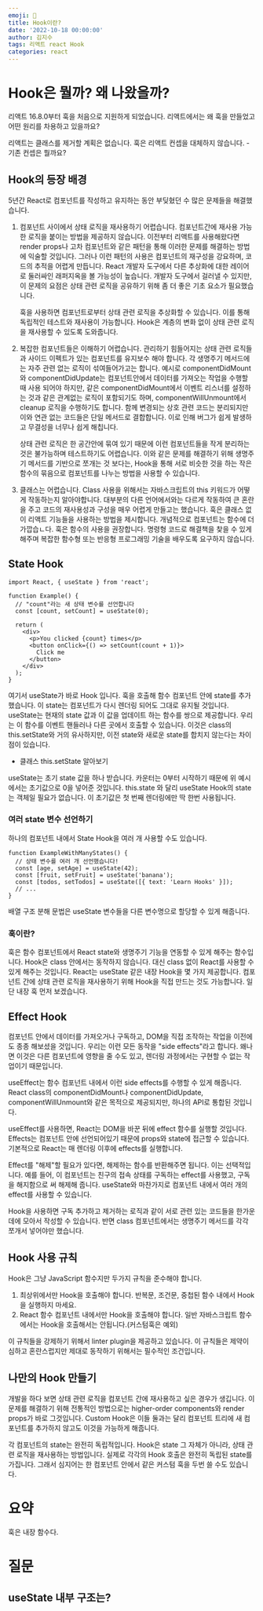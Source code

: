```yaml
---
emoji: 🚀
title: Hook이란?
date: '2022-10-18 00:00:00'
author: 김지수
tags: 리액트 react Hook
categories: react
---
```


# Hook은 뭘까? 왜 나왔을까?
리액트 16.8.0부터 훅을 처음으로 지원하게 되었습니다. 리액트에서는 왜 훅을 만들었고 어떤 원리를 차용하고 있을까요?

리액트는 클래스를 제거할 계획은 없습니다.
훅은 리액트 컨셉을 대체하지 않습니다. - 기존 컨셉은 뭘까요?

## Hook의 등장 배경
5년간 React로 컴포넌트를 작성하고 유지하는 동안 부딪혔던 수 많은 문제들을 해결했습니다. 

1. 컴포넌트 사이에서 상태 로직을 재사용하기 어렵습니다.
    컴포넌트간에 재사용 가능한 로직을 붙이는 방법을 제공하지 않습니다. 이전부터 리액트를 사용해왔다면 render props나 고차 컴포넌트와 같은 패턴을 통해 이러한 문제를 해결하는 방법에 익술할 것입니다. 그러나 이런 패턴의 사용은 컴포넌트의 재구성을 강요하며, 코드의 추적을 어렵게 만듭니다. React 개발자 도구에서 다른 추상화에 대한 레이어로 둘러싸인 래퍼지옥을 볼 가능성이 높습니다. 개발자 도구에서 걸러낼 수 있지만, 이 문제의 요점은 상태 관련 로직을 공유하기 위해 좀 더 좋은 기초 요소가 필요했습니다.

    훅을 사용하면 컴포넌트로부터 상태 관련 로직을 추상화할 수 있습니다. 이를 통해 독립적인 테스트와 재사용이 가능합니다. Hook은 계층의 변화 없이 상태 관련 로직을 재사용할 수 있도록 도와줍니다.

2. 복잡한 컴포넌트들은 이해하기 어렵습니다. 
    관리하기 힘들어지는 상태 관련 로직들과 사이드 이펙트가 있는 컴포넌트를 유지보수 해야 합니다. 각 생명주기 메서드에는 자주 관련 없는 로직이 섞여들어가고는 합니다. 예시로 componentDidMount 와 componentDidUpdate는 컴포넌트안에서 데이터를 가져오는 작업을 수행할 때 사용 되어야 하지만, 같은 componentDidMount에서 이벤트 리스너를 설정하는 것과 같은 관계없는 로직이 포함되기도 하며, componentWillUnmount에서 cleanup 로직을 수행하기도 합니다. 함께 변경되는 상호 관련 코드는 분리되지만 이와 연관 없는 코드들은 단일 메서드로 결합합니다. 이로 인해 버그가 쉽게 발생하고 무결성을 너무나 쉽게 해칩니다.

    상태 관련 로직은 한 공간안에 묶여 있기 때문에 이런 컴포넌트들을 작게 분리하는 것은 불가능하며 테스트하기도 어렵습니다. 이와 같은 문제를 해결하기 위해 생명주기 메서드를 기반으로 쪼개는 것 보다는, Hook을 통해 서로 비슷한 것을 하는 작은 함수의 묶음으로 컴포넌트를 나누는 방법을 사용할 수 있습니다.
    
3. 클래스는 어렵습니다.
    Class 사용을 위해서는 자바스크립트의 this 키워드가 어떻게 작동하는지 알아야합니다. 대부분의 다른 언어에서와는 다르게 작동하여 큰 혼란을 주고 코드의 재사용성과 구성을 매우 어렵게 만들고는 했습니다. 훅은 클래스 없이 리액트 기능들을 사용하는 방법을 제시합니다. 개념적으로 컴포넌트는 함수에 더 가깝습ㄴ다. 훅은 함수의 사용을 권장합니다. 명령형 코드로 해결책을 찾을 수 있게 해주며 복잡한 함수형 또는 반응형 프로그래밍 기술을 배우도록 요구하지 않습니다.

## State Hook
```
import React, { useState } from 'react';

function Example() {
  // "count"라는 새 상태 변수를 선언합니다
  const [count, setCount] = useState(0);

  return (
    <div>
      <p>You clicked {count} times</p>
      <button onClick={() => setCount(count + 1)}>
        Click me
      </button>
    </div>
  );
}
```
여기서 useState가 바로 Hook 입니다. 훅을 호출해 함수 컴포넌트 안에 state를 추가했습니다. 이 state는 컴포넌트가 다시 렌더링 되어도 그대로 유지될 것입니다. useState는 현재의 state 값과 이 값을 업데이트 하는 함수를 쌍으로 제공합니다. 우리는 이 함수를 이벤트 핸들러나 다른 곳에서 호출할 수 있습니다. 이것은 class의 this.setState와 거의 유사하지만, 이전 state와 새로운 state를 합치지 않는다는 차이점이 있습니다. 
- 클래스 this.setState 알아보기

useState는 초기 state 값을 하나 받습니다. 카운터는 0부터 시작하기 때문에 위 예시에서는 초기값으로 0을 넣어준 것입니다. this.state 와 달리 useState Hook의 state는 객체일 필요가 없습니다. 이 초기값은 첫 번째 렌더링에만 딱 한번 사용됩니다.

### 여러 state 변수 선언하기
하나의 컴포넌트 내에서 State Hook을 여러 개 사용할 수도 있습니다.

```
function ExampleWithManyStates() {
  // 상태 변수를 여러 개 선언했습니다!
  const [age, setAge] = useState(42);
  const [fruit, setFruit] = useState('banana');
  const [todos, setTodos] = useState([{ text: 'Learn Hooks' }]);
  // ...
}
```
배열 구조 분해 문법은 useState 변수들을 다른 변수명으로 할당할 수 있게 해줍니다. 

### 훅이란?
훅은 함수 컴포넌트에서 React state와 생명주기 기능을 연동할 수 있게 해주는 함수입니다. Hook은 class 안에서는 동작하지 않습니다. 대신 class 없이 React를 사용할 수 있게 해주는 것입니다. React는 useState 같은 내장 Hook을 몇 가지 제공합니다. 컴포넌트 간에 상태 관련 로직을 재사용하기 위해 Hook을 직접 만드는 것도 가능합니다. 일단 내장 훅 먼저 보겠습니다.

## Effect Hook
컴포넌트 안에서 데이터를 가져오거나 구독하고, DOM을 직접 조작하는 작업을 이전에도 종종 해보셨을 것입니다. 우리는 이런 모든 동작을 "side effects"라고 합니다. 왜나면 이것은 다른 컴포넌트에 영향을 줄 수도 있고, 렌더링 과정에서는 구현할 수 없는 작업이기 때문입니다.

useEffect는 함수 컴포넌트 내에서 이런 side effects를 수행할 수 있게 해줍니다. React class의 componentDidMount나 componentDidUpdate, componentWillUnmount와 같은 목적으로 제공되지만, 하나의 API로 통합된 것입니다.

useEffect를 사용하면, React는 DOM을 바꾼 뒤에 effect 함수를 실행할 것입니다. Effects는 컴포넌트 안에 선언되어있기 때문에 props와 state에 접근할 수 있습니다. 기본적으로 React는 매 렌더링 이후에 effects를 실행합니다.

Effect를 "해제"할 필요가 있다면, 해제하는 함수를 반환해주면 됩니다. 이는 선택적입니다. 예를 들어, 이 컴포넌트는 친구의 접속 상태를 구독하는 effect를 사용했고, 구독을 해지함으로 써 해제해 줍니다.
useState와 마찬가지로 컴포넌트 내에서 여러 개의 effect를 사용할 수 있습니다. 

Hook을 사용하면 구독 추가하고 제거하는 로직과 같이 서로 관련 있는 코드들을 한가운데에 모아서 작성할 수 있습니다. 반면 class 컴포넌트에서는 생명주기 메서드를 각각 쪼개서 넣어야만 했습니다.

## Hook 사용 규칙
Hook은 그냥 JavaScript 함수지만 두가지 규칙을 준수해야 합니다.
1. 최상위에서만 Hook을 호출해야 합니다. 반복문, 조건문, 중첩된 함수 내에서 Hook을 실행하지 마세요.
2. React 함수 컴포넌트 내에서만 Hook을 호출해야 합니다. 일반 자바스크립트 함수에서는 Hook을 호출해서는 안됩니다.(커스텀훅은 예외)

이 규칙들을 강제하기 위해서 linter plugin을 제공하고 있습니다. 이 규칙들은 제약이 심하고 혼란스럽지만 제대로 동작하기 위해서는 필수적인 조건입니다.

## 나만의 Hook 만들기
개발을 하다 보면 상태 관련 로직을 컴포넌트 간에 재사용하고 싶은 경우가 생깁니다. 이 문제를 해결하기 위해 전통적인 방법으로는 higher-order components와 render props가 바로 그것입니다. Custom Hook은 이들 둘과는 달리 컴포넌트 트리에 새 컴포넌트를 추가하지 않고도 이것을 가능하게 해줍니다.

각 컴포넌트의 state는 완전히 독립적입니다. Hook은 state 그 자체가 아니라, 상태 관련 로직을 재사용하는 방법입니다. 실제로 각각의 Hook 호출은 완전히 독립된 state를 가집니다. 그래서 심지어는 한 컴포넌트 안에서 같은 커스텀 훅을 두번 쓸 수도 있습니다.

# 요약
훅은 내장 함수다.


# 질문
## useState 내부 구조는?